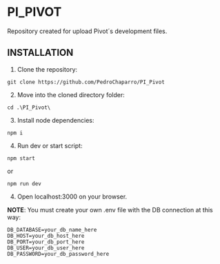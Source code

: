 # PI_PIVOT
Repository created for upload Pivot´s development files. 

## INSTALLATION

1. Clone the repository: 

```shell script
git clone https://github.com/PedroChaparro/PI_Pivot
```

2. Move into the cloned directory folder: 

```shell script
cd .\PI_Pivot\
```

3. Install node dependencies: 

```shell script
npm i
```

4. Run dev or start script: 

```shell script
npm start
```
or

```shell script
npm run dev
```

4. Open localhost:3000 on your browser.

**NOTE**: You must create your own .env file with the DB connection at this way: 

```shell script
DB_DATABASE=your_db_name_here
DB_HOST=your_db_host_here
DB_PORT=your_db_port_here
DB_USER=your_db_user_here
DB_PASSWORD=your_db_password_here
```
